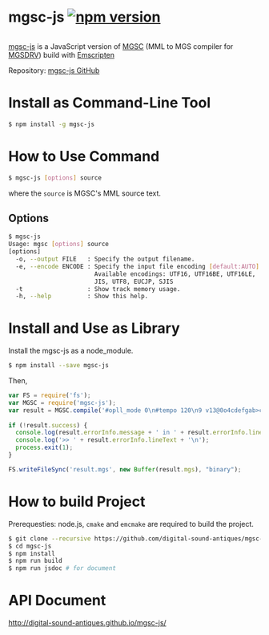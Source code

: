 # mgsc-js [![npm version](https://badge.fury.io/js/mgsc-js.svg)](https://badge.fury.io/js/mgsc-js)
<img src="https://nodei.co/npm/mgsc-js.png?downloads=true&stars=true" alt=""/>

[mgsc-js] is a JavaScript version of [MGSC] (MML to MGS compiler for [MGSDRV]) build with [Emscripten]

[mgsc-js]: https://github.com/digital-sound-antiques/mgsc-js
[MGSC]: https://github.com/digital-sound-antiques/mgsc
[MGSDRV]: http://www.gigamix.jp/mgsdrv/
[Emscripten]: https://github.com/kripken/emscripten

Repository: [mgsc-js GitHub](https://github.com/digital-sound-antiques/mgsc-js)

# Install as Command-Line Tool
```sh
$ npm install -g mgsc-js
```

# How to Use Command
```sh
$ mgsc-js [options] source
```
where the `source` is MGSC's MML source text.

## Options
```sh
$ mgsc-js
Usage: mgsc [options] source
[options]
  -o, --output FILE   : Specify the output filename.
  -e, --encode ENCODE : Specify the input file encoding [default:AUTO].
                        Available encodings: UTF16, UTF16BE, UTF16LE, 
                        JIS, UTF8, EUCJP, SJIS
  -t                  : Show track memory usage.
  -h, --help          : Show this help.
```

# Install and Use as Library
Install the mgsc-js as a node_module.
```sh
$ npm install --save mgsc-js
```
Then,
```javascript
var FS = require('fs');
var MGSC = require('mgsc-js');
var result = MGSC.compile('#opll_mode 0\n#tempo 120\n9 v13@0o4cdefgab>c\n');
   
if (!result.success) {
  console.log(result.errorInfo.message + ' in ' + result.errorInfo.lineNumber);
  console.log('>> ' + result.errorInfo.lineText + '\n');
  process.exit(1);
}

FS.writeFileSync('result.mgs', new Buffer(result.mgs), "binary");
```

# How to build Project
Prerequesties: node.js, `cmake` and `emcmake` are required to build the project.
```sh
$ git clone --recursive https://github.com/digital-sound-antiques/mgsc-js.git
$ cd mgsc-js
$ npm install
$ npm run build 
$ npm run jsdoc # for document
```

# API Document
http://digital-sound-antiques.github.io/mgsc-js/
